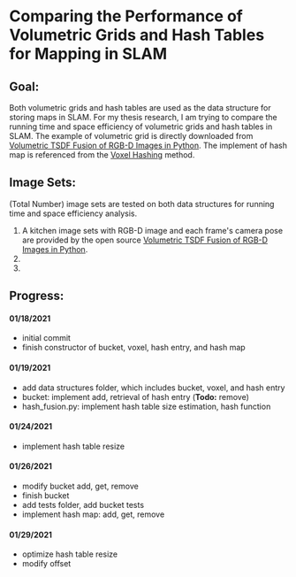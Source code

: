 # Comparing the Performance of Volumetric Grids and Hash Tables for Mapping in SLAM

## Goal: 

Both volumetric grids and hash tables are used as the data structure for storing maps in SLAM. For my thesis research, I am trying to compare the running time and space efficiency of volumetric grids and hash tables in SLAM.
The example of volumetric grid is directly downloaded from [Volumetric TSDF Fusion of RGB-D Images in Python](https://github.com/andyzeng/tsdf-fusion-python). The implement of hash map is referenced from the [Voxel Hashing](https://github.com/niessner/VoxelHashing) method.

## Image Sets:

(Total Number) image sets are tested on both data structures for running time and space efficiency analysis.

1. A kitchen image sets with RGB-D image and each frame's camera pose are provided by the open source [Volumetric TSDF Fusion of RGB-D Images in Python](https://github.com/andyzeng/tsdf-fusion-python).
2.
3. 

## Progress:

#### 01/18/2021 
+ initial commit
+ finish constructor of bucket, voxel, hash entry, and hash map

#### 01/19/2021 
+ add data structures folder, which includes bucket, voxel, and hash entry
+ bucket: implement add, retrieval of hash entry (**Todo:** remove)
+ hash_fusion.py: implement hash table size estimation, hash function

#### 01/24/2021 
+ implement hash table resize

#### 01/26/2021 
+ modify bucket add, get, remove
+ finish bucket
+ add tests folder, add bucket tests
+ implement hash map: add, get, remove

#### 01/29/2021 
+ optimize hash table resize
+ modify offset